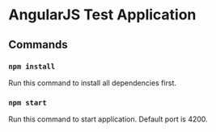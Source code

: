 # AngularJS Test Application

## Commands

### `npm install`

Run this command to install all dependencies first.

### `npm start`

Run this command to start application. Default port is 4200.